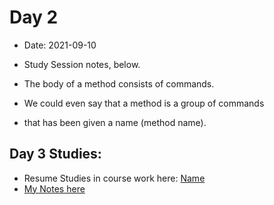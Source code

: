 # Day 2
* Date: 2021-09-10
* Study Session notes, below. 

* The body of a method consists of commands. 
* We could even say that a method is a group of commands 
* that has been given a name (method name).

## Day 3 Studies: 
* Resume Studies in course work here: [Name](#)
* [My Notes here](#)
